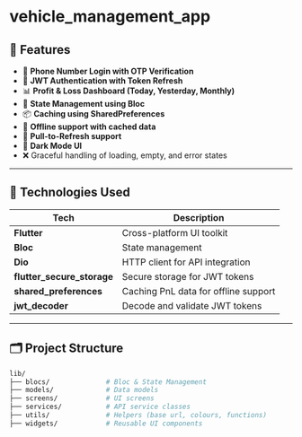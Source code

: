 # vehicle_management_app

## 📱 Features

- 📲 **Phone Number Login with OTP Verification**
- 🔐 **JWT Authentication with Token Refresh**
- 📊 **Profit & Loss Dashboard (Today, Yesterday, Monthly)**
- 🧠 **State Management using Bloc**
- 📦 **Caching using SharedPreferences**
- 📴 **Offline support with cached data**
- 🔄 **Pull-to-Refresh support**
- 🌙 **Dark Mode UI**
- ❌ Graceful handling of loading, empty, and error states

---

## 🧰 Technologies Used

| Tech | Description |
|------|-------------|
| **Flutter** | Cross-platform UI toolkit |
| **Bloc** | State management |
| **Dio** | HTTP client for API integration |
| **flutter_secure_storage** | Secure storage for JWT tokens |
| **shared_preferences** | Caching PnL data for offline support |
| **jwt_decoder** | Decode and validate JWT tokens |

---

## 🗂️ Project Structure

```bash
lib/
├── blocs/              # Bloc & State Management
├── models/             # Data models
├── screens/            # UI screens
├── services/           # API service classes
├── utils/              # Helpers (base url, colours, functions)
├── widgets/            # Reusable UI components
